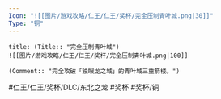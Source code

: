 ```yaml
---
Icon: "![[图片/游戏攻略/仁王/仁王/奖杯/完全压制青叶城.png|30]]"
Type: "铜"
---
```

```ad-common-bronze-trophy
title: (Title:: "完全压制青叶城")
![[图片/游戏攻略/仁王/仁王/奖杯/完全压制青叶城.png|100]]

(Comment:: "完全攻破「独眼龙之城」的青叶城三重箭楼。")
```

#仁王/仁王/奖杯/DLC/东北之龙 #奖杯 #奖杯/铜
